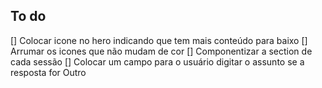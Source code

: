 ## To do

[] Colocar icone no hero indicando que tem mais conteúdo para baixo
[] Arrumar os icones que não mudam de cor
[] Componentizar a section de cada sessão
[] Colocar um campo para o usuário digitar o assunto se a resposta for Outro
